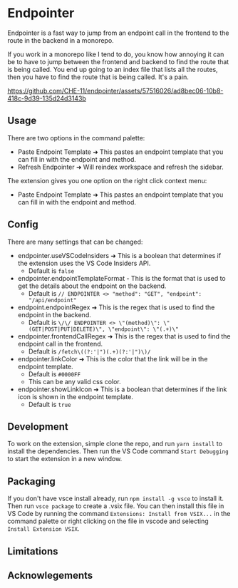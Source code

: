 # Endpointer
Endpointer is a fast way to jump from an endpoint call in the frontend to the route in the backend in a monorepo.

If you work in a monorepo like I tend to do, you know how annoying it can be to have to jump between the frontend and backend to find the route that is being called. You end up going to an index file that lists all the routes, then you have to find the route that is being called. It's a pain. 

https://github.com/CHE-11/endpointer/assets/57516026/ad8bec06-10b8-418c-9d39-135d24d3143b

## Usage
There are two options in the command palette:
- Paste Endpoint Template ➜ This pastes an endpoint template that you can fill in with the endpoint and method. 
- Refresh Endpointer ➜ Will reindex workspace and refresh the sidebar.

The extension gives you one option on the right click context menu: 
- Paste Endpoint Template ➜ This pastes an endpoint template that you can fill in with the endpoint and method. 

## Config
There are many settings that can be changed: 
- endpointer.useVSCodeInsiders ➜ This is a boolean that determines if the extension uses the VS Code Insiders API.
  - Default is ```false```
- endpointer.endpointTemplateFormat - This is the format that is used to get the details about the endpoint on the backend. 
  - Default is ```// ENDPOINTER <> "method": "GET", "endpoint": "/api/endpoint" ```
- endpoint.endpointRegex ➜ This is the regex that is used to find the endpoint in the backend. 
  - Default is ```\/\/ ENDPOINTER <> \"(method)\": \"(GET|POST|PUT|DELETE)\", \"endpoint\": \"(.+)\"```
- endpointer.frontendCallRegex ➜ This is the regex that is used to find the endpoint call in the frontend. 
  - Default is ```/fetch\((?:'|")(.+)(?:'|")\)/```
- endpointer.linkColor ➜ This is the color that the link will be in the endpoint template. 
  - Default is ```#0000FF```
  - This can be any valid css color.
- endpointer.showLinkIcon ➜ This is a boolean that determines if the link icon is shown in the endpoint template. 
  - Default is ```true```


## Development
To work on the extension, simple clone the repo, and run ```yarn install``` to install the dependencies. Then run the VS Code command ```Start Debugging``` to start the extension in a new window.


## Packaging
If you don't have vsce install already, run ```npm install -g vsce``` to install it. 
Then run ```vsce package``` to create a .vsix file. You can then install this file in VS Code by running the command ```Extensions: Install from VSIX...``` in the command palette or right clicking on the file in vscode and selecting ```Install Extension VSIX```.


## Limitations



## Acknowlegements


